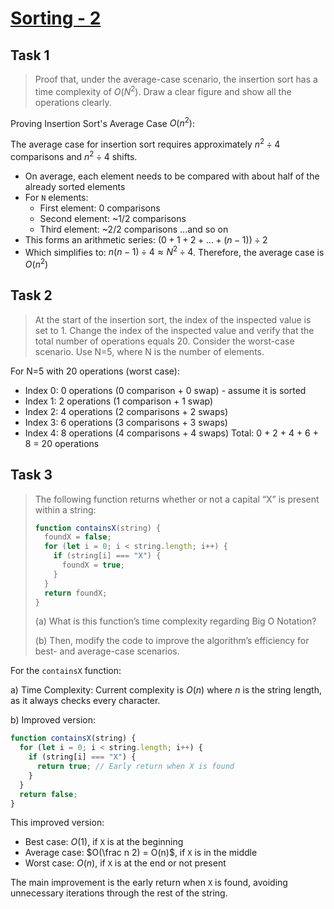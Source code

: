 # [Sorting - 2](https://github.com/d-khan/dslabs/blob/main/intro/sorting-2.md)

## Task 1

> Proof that, under the average-case scenario, the insertion sort has a time
> complexity of $O(N^2)$. Draw a clear figure and show all the operations
> clearly.

Proving Insertion Sort's Average Case $O(n^2)$:

The average case for insertion sort requires approximately $n^2 \div 4$
comparisons and $n^2 \div 4$ shifts.

- On average, each element needs to be compared with about half of the already
  sorted elements
- For `N` elements:
  - First element: 0 comparisons
  - Second element: ~1/2 comparisons
  - Third element: ~2/2 comparisons ...and so on
- This forms an arithmetic series: $(0 + 1 + 2 + ... + (n-1)) \div 2$
- Which simplifies to: $n(n-1) \div 4 \approx N^2 \div 4$. Therefore, the
  average case is $O(n^2)$

## Task 2

> At the start of the insertion sort, the index of the inspected value is set
> to 1. Change the index of the inspected value and verify that the total number
> of operations equals 20. Consider the worst-case scenario. Use N=5, where N is
> the number of elements.

For N=5 with 20 operations (worst case):

- Index 0: 0 operations (0 comparison + 0 swap) - assume it is sorted
- Index 1: 2 operations (1 comparison + 1 swap)
- Index 2: 4 operations (2 comparisons + 2 swaps)
- Index 3: 6 operations (3 comparisons + 3 swaps)
- Index 4: 8 operations (4 comparisons + 4 swaps) Total: 0 + 2 + 4 + 6 + 8 = 20
  operations

## Task 3

> The following function returns whether or not a capital “X” is present within
> a string:
>
> ```js
> function containsX(string) {
>   foundX = false;
>   for (let i = 0; i < string.length; i++) {
>     if (string[i] === "X") {
>       foundX = true;
>     }
>   }
>   return foundX;
> }
> ```
>
> (a) What is this function’s time complexity regarding Big O Notation?
>
> (b) Then, modify the code to improve the algorithm’s efficiency for best- and
> average-case scenarios.

For the `containsX` function:

a) Time Complexity: Current complexity is $O(n)$ where $n$ is the string length,
as it always checks every character.

b) Improved version:

```js
function containsX(string) {
  for (let i = 0; i < string.length; i++) {
    if (string[i] === "X") {
      return true; // Early return when X is found
    }
  }
  return false;
}
```

This improved version:

- Best case: $O(1)$, if `X` is at the beginning
- Average case: $O(\frac n 2) = O(n)$, if `X` is in the middle
- Worst case: $O(n)$, if `X` is at the end or not present

The main improvement is the early return when `X` is found, avoiding unnecessary
iterations through the rest of the string.
